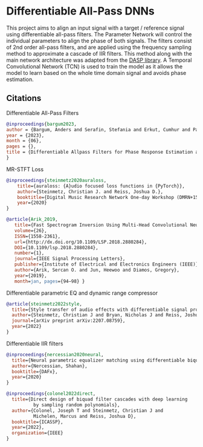 # Differentiable All-Pass DNNs

This project aims to align an input signal with a target / reference signal using differentiable all-pass filters.
The Parameter Network will control the individual parameters to align the phase of both signals. The filters consist of 2nd order all-pass filters, and are applied using the frequency sampling method to approximate a cascade of IIR filters. This method along with the main network architecture was adapted from the [DASP library](https://github.com/csteinmetz1/dasp-pytorch/tree/main). A Temporal Convolutional Network (TCN) is used to train the model as it allows the model to learn based on the whole time domain signal and avoids phase estimation.

## Citations

Differentiable All-Pass Filters
```bibtex
@inproceedings{bargum2023,
author = {Bargum, Anders and Serafin, Stefania and Erkut, Cumhur and Parker, Julian},
year = {2023},
month = {06},
pages = {},
title = {Differentiable Allpass Filters for Phase Response Estimation and Automatic Signal Alignment}
}
```

MR-STFT Loss
```bibtex
@inproceedings{steinmetz2020auraloss,
    title={auraloss: {A}udio focused loss functions in {PyTorch}},
    author={Steinmetz, Christian J. and Reiss, Joshua D.},
    booktitle={Digital Music Research Network One-day Workshop (DMRN+15)},
    year={2020}
}
```

```bibtex
@article{Arik_2019,
   title={Fast Spectrogram Inversion Using Multi-Head Convolutional Neural Networks},
   volume={26},
   ISSN={1558-2361},
   url={http://dx.doi.org/10.1109/LSP.2018.2880284},
   DOI={10.1109/lsp.2018.2880284},
   number={1},
   journal={IEEE Signal Processing Letters},
   publisher={Institute of Electrical and Electronics Engineers (IEEE)},
   author={Arik, Sercan O. and Jun, Heewoo and Diamos, Gregory},
   year={2019},
   month=jan, pages={94–98} }
```

Differentiable parametric EQ and dynamic range compressor
```bibtex
@article{steinmetz2022style,
  title={Style transfer of audio effects with differentiable signal processing},
  author={Steinmetz, Christian J and Bryan, Nicholas J and Reiss, Joshua D},
  journal={arXiv preprint arXiv:2207.08759},
  year={2022}
}
```

Differentiable IIR filters
```bibtex
@inproceedings{nercessian2020neural,
  title={Neural parametric equalizer matching using differentiable biquads},
  author={Nercessian, Shahan},
  booktitle={DAFx},
  year={2020}
}
```

```bibtex
@inproceedings{colonel2022direct,
  title={Direct design of biquad filter cascades with deep learning 
          by sampling random polynomials},
  author={Colonel, Joseph T and Steinmetz, Christian J and 
          Michelen, Marcus and Reiss, Joshua D},
  booktitle={ICASSP},
  year={2022},
  organization={IEEE}
}
```